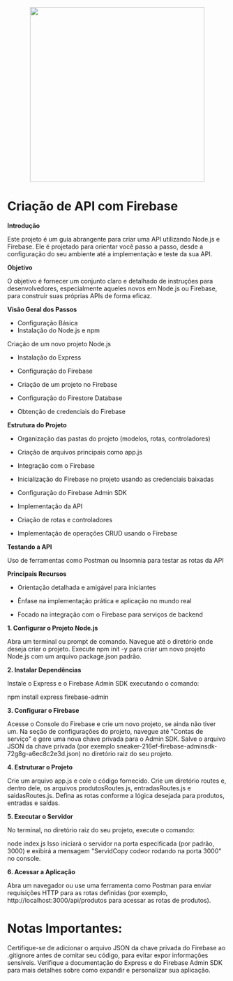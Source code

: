 <div id="header" align="center">
  <img src="https://media.giphy.com/media/2z956IUc3J0noEOXUL/giphy.gif" width="400"/>
</div>



# Criação de  API com Firebase 
**Introdução**
  
Este projeto é um guia abrangente para criar uma API utilizando Node.js e Firebase. Ele é projetado para orientar você passo a passo, desde a configuração do seu ambiente até a implementação e teste da sua API.

**Objetivo**

O objetivo é fornecer um conjunto claro e detalhado de instruções para desenvolvedores, especialmente aqueles novos em Node.js ou Firebase, para construir suas próprias APIs de forma eficaz.

**Visão Geral dos Passos**

* Configuração Básica
* Instalação do Node.js e npm

Criação de um novo projeto Node.js

* Instalação do Express

* Configuração do Firebase

* Criação de um projeto no Firebase

* Configuração do Firestore Database

* Obtenção de credenciais do Firebase

**Estrutura do Projeto**

* Organização das pastas do projeto (modelos, rotas, controladores)

* Criação de arquivos principais como app.js

* Integração com o Firebase

* Inicialização do Firebase no projeto usando as credenciais baixadas

* Configuração do Firebase Admin SDK

* Implementação da API

* Criação de rotas e controladores

* Implementação de operações CRUD usando o Firebase


**Testando a API**

Uso de ferramentas como Postman ou Insomnia para testar as rotas da API

**Principais Recursos**

* Orientação detalhada e amigável para iniciantes

* Ênfase na implementação prática e aplicação no mundo real

* Focado na integração com o Firebase para serviços de backend





**1. Configurar o Projeto Node.js**

Abra um terminal ou prompt de comando.
Navegue até o diretório onde deseja criar o projeto.
Execute npm init -y para criar um novo projeto Node.js com um arquivo package.json padrão.

**2. Instalar Dependências**

Instale o Express e o Firebase Admin SDK executando o comando:

npm install express firebase-admin

**3. Configurar o Firebase**

Acesse o Console do Firebase e crie um novo projeto, se ainda não tiver um. Na seção de configurações do projeto, navegue até "Contas de serviço" e gere uma nova chave privada para o Admin SDK. Salve o arquivo JSON da chave privada (por exemplo sneaker-216ef-firebase-adminsdk-72g8g-a6ec8c2e3d.json) no diretório raiz do seu projeto.

**4. Estruturar o Projeto**

Crie um arquivo  app.js  e cole o código fornecido.
Crie um diretório routes e, dentro dele, os arquivos produtosRoutes.js, entradasRoutes.js e saidasRoutes.js. Defina as rotas conforme a lógica desejada para produtos, entradas e saídas.


**5. Executar o Servidor**

No terminal, no diretório raiz do seu projeto, execute o comando:

node index.js
Isso iniciará o servidor na porta especificada (por padrão, 3000) e exibirá a mensagem "ServidCopy codeor rodando na porta 3000" no console.

**6. Acessar a Aplicação**

Abra um navegador ou use uma ferramenta como Postman para enviar requisições HTTP para as rotas definidas (por exemplo, http://localhost:3000/api/produtos para acessar as rotas de produtos).


# Notas Importantes:

Certifique-se de adicionar o arquivo JSON da chave privada do Firebase ao .gitignore antes de comitar seu código, para evitar expor informações sensíveis.
Verifique a documentação do Express e do Firebase Admin SDK para mais detalhes sobre como expandir e personalizar sua aplicação.




